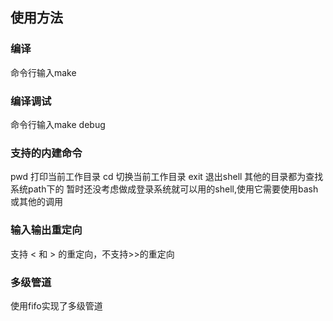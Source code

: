 ## 使用方法
### 编译
命令行输入make
### 编译调试
命令行输入make debug
### 支持的内建命令
pwd 打印当前工作目录
cd 切换当前工作目录
exit 退出shell
其他的目录都为查找系统path下的
暂时还没考虑做成登录系统就可以用的shell,使用它需要使用bash或其他的调用
### 输入输出重定向
支持 < 和 > 的重定向，不支持>>的重定向
### 多级管道
使用fifo实现了多级管道
